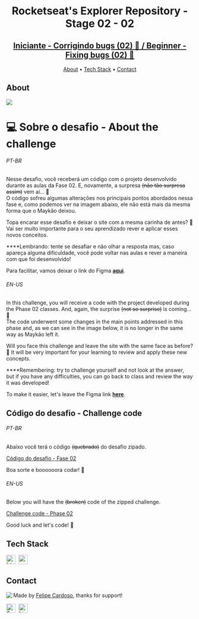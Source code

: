 <h1 align="center">
	Rocketseat's Explorer Repository - Stage 02 - 02
</h1>
<h2 align="center">
	<a href="https://jpantunes1.github.io/RocketSeat_Repository/stage2/challenge02/"> Iniciante - Corrigindo bugs (02) 👀 / Beginner - Fixing bugs (02) 👀 </a>
</h2>

<p align="center">
	<a href="#about">About</a> •
	<a href="#tech-stack">Tech Stack</a> •
	<a href="#contact">Contact</a> 
</p>

## About
<img src="https://www.rocketseat.com.br/_next/image?url=%2Fassets%2Flogos%2Frocketseat.svg&w=256&q=100">

# 💻 Sobre o desafio - About the challenge

<h6>PT-BR</h6>

Nesse desafio, você receberá um código com o projeto desenvolvido durante as aulas da Fase 02.
E, novamente, a surpresa ~~(não tão surpresa assim)~~ vem aí...  **👀**  
O código sofreu algumas alterações nos principais pontos abordados nessa fase e, como podemos ver na imagem abaixo, ele não está mais da mesma forma que o Maykão deixou.

Topa encarar esse desafio e deixar o site com a mesma carinha de antes? **💜**
Vai ser muito importante para o seu aprendizado rever e aplicar esses novos conceitos. 

****Lembrando: tente se desafiar e não olhar a resposta mas, caso apareça alguma dificuldade, você pode voltar nas aulas e rever a maneira com que foi desenvolvido!

Para facilitar, vamos deixar o link do Figma [**aqui**](https://www.figma.com/file/rkDOHGPwwFtBNqEdHSuQPd/Projeto-02---Explorer?node-id=0%3A1).

<h6>EN-US</h6>

In this challenge, you will receive a code with the project developed during the Phase 02 classes. And, again, the surprise ~~(not so surprise)~~ is coming... 👀<br/> 
The code underwent some changes in the main points addressed in this phase and, as we can see in the image below, it is no longer in the same way as Maykão left it.<br/> 

Will you face this challenge and leave the site with the same face as before? 💜 It will be very important for your learning to review and apply these new concepts. <br/>

****Remembering: try to challenge yourself and not look at the answer, but if you have any difficulties, you can go back to class and review the way it was developed!</br>

To make it easier, let's leave the Figma link [**here**](https://www.figma.com/file/rkDOHGPwwFtBNqEdHSuQPd/Projeto-02---Explorer?node-id=0%3A1).

## Código do desafio - Challenge code

<h6>PT-BR</h6>

Abaixo você terá o código ~~(quebrado)~~ do desafio zipado. 

[Código do desafio - Fase 02](https://s3-us-west-2.amazonaws.com/secure.notion-static.com/cae98c59-12ce-499d-9b19-9b2f64250e62/Untitled.zip)

Boa sorte e boooooora codar! **🚀**

<h6>EN-US</h6>


Below you will have the ~~(broken)~~ code of the zipped challenge. </br>

[Challenge code - Phase 02](https://s3-us-west-2.amazonaws.com/secure.notion-static.com/cae98c59-12ce-499d-9b19-9b2f64250e62/Untitled.zip) <br/>


Good luck and let's code! **🚀**

## Tech Stack
<img src="https://img.shields.io/badge/Html5-05122A?style=flat&logo=html5" alt="html5 Badge" height="25">&nbsp;
<img src="https://img.shields.io/badge/Css3-05122A?style=flat&logo=css3" alt="css3 Badge" height="25">&nbsp;

## Contact
<img align="left" src="https://avatars.githubusercontent.com/JPAntunes1?size=100">

Made by [Felipe Cardoso](https://github.com/fcms14), thanks for support!

<a href="mailto:joaopantunes.adv@gmail.com" target="_blank"><img src="https://img.shields.io/badge/Email-D14836?style=flat&logo=gmail&logoColor=white" alt="Email Badge" height="25"></a>&nbsp;
<a href="https://www.linkedin.com/in/joao-pedro-antuness/" target="_blank"><img src="https://img.shields.io/badge/Linkedin-0077B5?style=flat&logo=linkedin&logoColor=white" alt="LinkedIn Badge" height="25"></a>&nbsp;

<br clear="left"/>

